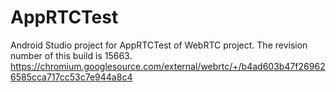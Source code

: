 # AppRTCTest

Android Studio project for AppRTCTest of WebRTC project. The revision number of this build is 15663.
https://chromium.googlesource.com/external/webrtc/+/b4ad603b47f269626585cca717cc53c7e944a8c4
